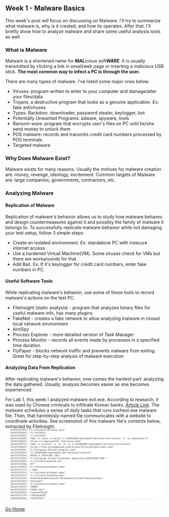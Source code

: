 ## Week 1 - Malware Basics              

This week's post will focus on discussing on Malware. I'll try to summarize what malware is, why is it created, and how its operates. 
After that, I'll briefly show how to analyze malware and share some useful analysis tools as well.

### What is Malware
Malware is a shortened name for ***MAL***icious soft***WARE***. It is usually transmitted by clicking a link in email/web page or inserting a malicious USB stick. **The most common way to infect a PC is through the user.**

There are many types of malware. I've listed some major ones below.
* Viruses: program written to enter to your computer and damage/alter your files/data
* Trojans: a destructive program that looks as a genuine application. Ex: fake antiviruses.
* Types: Backdoor, downloader, password stealer, keylogger, bot
* Potentially Unwanted Programs: adware, spyware, tools
* Ransom-ware: program that encrypts user's files on PC until he/she send money to unlock them
* POS malware: records and transmits credit card numbers processed by POS terminals
* Targeted malware

### Why Does Malware Exist?
Malware exists for many reasons. Usually the motives for malware creation are: money, revenge, ideology, excitement.
Common targets of Malware are: large companies, governments, contractors, etc.

### Analyzing Malware
#### Replication of Malware
Replication of malware's behavior allows us to study how malware behaves and design countermeasures against it and possibly the family of malware it belongs to.
To successfully replicate malware behavior while not damaging your test setup, follow 3 simple steps:
* Create an isolated environment. Ex: standalone PC with insecure internet access
* Use a hardened Virtual Machine(VM). Some viruses check for VMs but there are workarounds for that.
* Add Bait. Ex: If it's keylogger for credit card numbers, enter fake numbers in PC.

#### Useful Software Tools
While replicating malware's behavior, use some of these tools to record malware's actions on the test PC.
* FileInsight (static analysis) - program that analyzes binary files for useful malware info, has many plugins
* FakeNet - creates a fake network to allow analyzing malware in closed local network environment
* AntiSpy
* Process Explorer - more detailed version of Task Manager
* Process Monitor - records all events made by processes in a specified time duration
* FlyPaper - blocks network traffic and prevents malware from exiting. Great for step-by-step analysis of malware execution

#### Analyzing Data From Replication
After replicating malware's behavior,  now comes the hardest part: analyzing the data gathered. Usually, analysis
becomes easier as one becomes experienced. 

For Lab 1, this week I analyzed malware evil.exe. According to research, it was used by Chinese criminals to infiltrate Korean banks. [Article Link](https://blog.avast.com/2013/03/19/analysis-of-chinese-attack-against-korean-banks/). The malware schedules a series of daily tasks that runs svchest.exe malware file. Then, that harmlessly-named file communicates with a website to coordinate activities. See screenshot of this malware file's contents below, extracted by FileInsight.
![alt text](/Lab1_malware_code.jpg "Snapshot of malware")


[Go Home](../index.md) 
